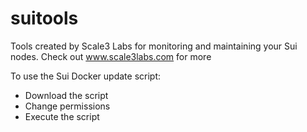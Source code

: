 # suitools

Tools created by Scale3 Labs for monitoring and maintaining your Sui nodes. 
Check out www.scale3labs.com for more

To use the Sui Docker update script:

- Download the script
- Change permissions
- Execute the script
